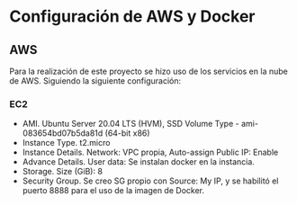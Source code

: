 # Configuración de AWS y Docker

## AWS

Para la realización de este proyecto se hizo uso de los servicios en la nube de AWS. Siguiendo la siguiente configuración:
### EC2
- AMI. Ubuntu Server 20.04 LTS (HVM), SSD Volume Type - ami-083654bd07b5da81d (64-bit x86)
- Instance Type. t2.micro
- Instance Details. Network: VPC propia,  Auto-assign Public IP: Enable
- Advance Details. User data: Se instalan docker en la instancia.
- Storage. Size (GiB): 8
- Security Group. Se creo SG propio con Source: My IP, y se habilitó el puerto 8888 para el uso de la imagen de Docker.
